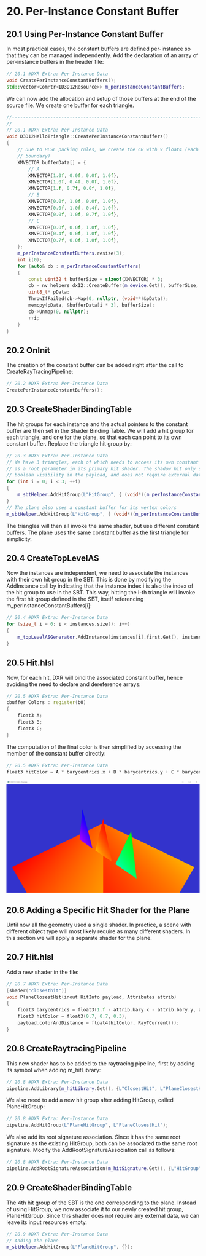 # 20. Per-Instance Constant Buffer

## 20.1 Using Per-Instance Constant Buffer
In most practical cases, the constant buffers are defined per-instance so that they can be managed independently. Add the declaration of an array of per-instance buffers in the header file:
```c++
// 20.1 #DXR Extra: Per-Instance Data
void CreatePerInstanceConstantBuffers();
std::vector<ComPtr<ID3D12Resource>> m_perInstanceConstantBuffers;
```
We can now add the allocation and setup of those buffers at the end of the source file. We create one buffer for each triangle.
```c++
//-----------------------------------------------------------------------------
//
// 20.1 #DXR Extra: Per-Instance Data
void D3D12HelloTriangle::CreatePerInstanceConstantBuffers()
{ 
	// Due to HLSL packing rules, we create the CB with 9 float4 (each needs to start on a 16-byte 
	// boundary) 
	XMVECTOR bufferData[] = { 
		// A 
		XMVECTOR{1.0f, 0.0f, 0.0f, 1.0f}, 
		XMVECTOR{1.0f, 0.4f, 0.0f, 1.0f}, 
		XMVECTOR{1.f, 0.7f, 0.0f, 1.0f}, 
		// B 
		XMVECTOR{0.0f, 1.0f, 0.0f, 1.0f}, 
		XMVECTOR{0.0f, 1.0f, 0.4f, 1.0f}, 
		XMVECTOR{0.0f, 1.0f, 0.7f, 1.0f}, 
		// C 
		XMVECTOR{0.0f, 0.0f, 1.0f, 1.0f}, 
		XMVECTOR{0.4f, 0.0f, 1.0f, 1.0f}, 
		XMVECTOR{0.7f, 0.0f, 1.0f, 1.0f}, 
	}; 
	m_perInstanceConstantBuffers.resize(3); 
	int i(0); 
	for (auto& cb : m_perInstanceConstantBuffers) 
	{ 
		const uint32_t bufferSize = sizeof(XMVECTOR) * 3; 
		cb = nv_helpers_dx12::CreateBuffer(m_device.Get(), bufferSize, D3D12_RESOURCE_FLAG_NONE, D3D12_RESOURCE_STATE_GENERIC_READ, nv_helpers_dx12::kUploadHeapProps); 
		uint8_t* pData; 
		ThrowIfFailed(cb->Map(0, nullptr, (void**)&pData)); 
		memcpy(pData, &bufferData[i * 3], bufferSize); 
		cb->Unmap(0, nullptr); 
		++i; 
	}
}
```
## 20.2 OnInit
The creation of the constant buffer can be added right after the call to CreateRayTracingPipeline:
```c++
// 20.2 #DXR Extra: Per-Instance Data
CreatePerInstanceConstantBuffers();
```
## 20.3 CreateShaderBindingTable
The hit groups for each instance and the actual pointers to the constant buffer are then set in the Shader Binding Table. We will add a hit group for each triangle, and one for the plane, so that each can point to its own constant buffer. Replace the triangle hit group by:
```c++
// 20.3 #DXR Extra: Per-Instance Data
// We have 3 triangles, each of which needs to access its own constant buffer
// as a root parameter in its primary hit shader. The shadow hit only sets a
// boolean visibility in the payload, and does not require external data
for (int i = 0; i < 3; ++i) 
{
	m_sbtHelper.AddHitGroup(L"HitGroup", { (void*)(m_perInstanceConstantBuffers[i]->GetGPUVirtualAddress()) });
}
// The plane also uses a constant buffer for its vertex colors
m_sbtHelper.AddHitGroup(L"HitGroup", { (void*)(m_perInstanceConstantBuffers[0]->GetGPUVirtualAddress()) });
```
The triangles will then all invoke the same shader, but use different constant buffers. The plane uses the same constant buffer as the first triangle for simplicity.

## 20.4 CreateTopLevelAS
Now the instances are independent, we need to associate the instances with their own hit group in the SBT. This is done by modifying the AddInstance call by indicating that the instance index i is also the index of the hit group to use in the SBT. This way, hitting the i-th triangle will invoke the first hit group defined in the SBT, itself referencing m_perInstanceConstantBuffers[i]:
```c++
// 20.4 #DXR Extra: Per-Instance Data
for (size_t i = 0; i < instances.size(); i++)
{
	m_topLevelASGenerator.AddInstance(instances[i].first.Get(), instances[i].second, static_cast<UINT>(i), static_cast<UINT>(i));
}
```
## 20.5 Hit.hlsl
Now, for each hit, DXR will bind the associated constant buffer, hence avoiding the need to declare and dereference arrays:
```c++
// 20.5 #DXR Extra: Per-Instance Data
cbuffer Colors : register(b0)
{
    float3 A; 
    float3 B; 
    float3 C;
}
```
The computation of the final color is then simplified by accessing the member of the constant buffer directly:
```c++
// 20.5 #DXR Extra: Per-Instance Data
float3 hitColor = A * barycentrics.x + B * barycentrics.y + C * barycentrics.z;
```
![](20.5.PNG)

## 20.6 Adding a Specific Hit Shader for the Plane
Until now all the geometry used a single shader. In practice, a scene with different object type will most likely require as many different shaders. In this section we will apply a separate shader for the plane.

## 20.7 Hit.hlsl
Add a new shader in the file:
```c++
// 20.7 #DXR Extra: Per-Instance Data
[shader("closesthit")]
void PlaneClosestHit(inout HitInfo payload, Attributes attrib)
{
    float3 barycentrics = float3(1.f - attrib.bary.x - attrib.bary.y, attrib.bary.x, attrib.bary.y); 
    float3 hitColor = float3(0.7, 0.7, 0.3); 
    payload.colorAndDistance = float4(hitColor, RayTCurrent());
}
```
## 20.8 CreateRaytracingPipeline
This new shader has to be added to the raytracing pipeline, first by adding its symbol when adding m_hitLibrary:

```c++
// 20.8 #DXR Extra: Per-Instance Data
pipeline.AddLibrary(m_hitLibrary.Get(), {L"ClosestHit", L"PlaneClosestHit"});
```
We also need to add a new hit group after adding HitGroup, called PlaneHitGroup:

```c++
// 20.8 #DXR Extra: Per-Instance Data
pipeline.AddHitGroup(L"PlaneHitGroup", L"PlaneClosestHit");
```
We also add its root signature association. Since it has the same root signature as the existing HitGroup, both can be associated to the same root signature. Modify the AddRootSignatureAssociation call as follows:

```c++
// 20.8 #DXR Extra: Per-Instance Data
pipeline.AddRootSignatureAssociation(m_hitSignature.Get(), {L"HitGroup", L"PlaneHitGroup"});
```
## 20.9 CreateShaderBindingTable
The 4th hit group of the SBT is the one corresponding to the plane. Instead of using HitGroup, we now associate it to our newly created hit group, PlaneHitGroup. Since this shader does not require any external data, we can leave its input resources empty.

```c++
// 20.9 #DXR Extra: Per-Instance Data
// Adding the plane
m_sbtHelper.AddHitGroup(L"PlaneHitGroup", {});
```
